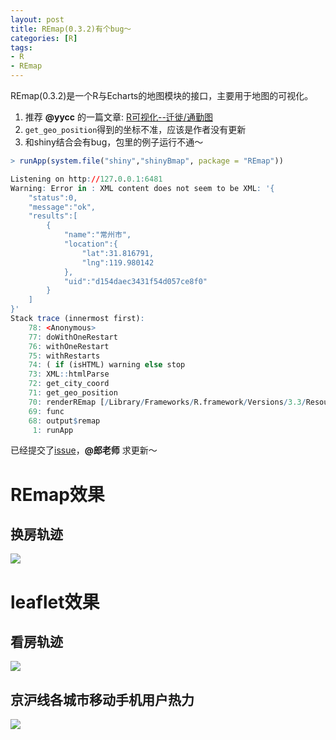 ```yaml
---
layout: post
title: REmap(0.3.2)有个bug～
categories: [R]
tags:
- R
- REmap
---
```


REmap(0.3.2)是一个R与Echarts的地图模块的接口，主要用于地图的可视化。

1. 推荐 **@yycc** 的一篇文章: [R可视化--迁徙/通勤图](http://blog.csdn.net/yc_1993/article/details/51407981)
2. `get_geo_position`得到的坐标不准，应该是作者没有更新
3. 和shiny结合会有bug，包里的例子运行不通～

```r
> runApp(system.file("shiny","shinyBmap", package = "REmap"))

Listening on http://127.0.0.1:6481
Warning: Error in : XML content does not seem to be XML: '{
    "status":0,
    "message":"ok",
    "results":[
        {
            "name":"常州市",
            "location":{
                "lat":31.816791,
                "lng":119.980142
            },
            "uid":"d154daec3431f54d057ce8f0"
        }
    ]
}'
Stack trace (innermost first):
    78: <Anonymous>
    77: doWithOneRestart
    76: withOneRestart
    75: withRestarts
    74: ( if (isHTML) warning else stop
    73: XML::htmlParse
    72: get_city_coord
    71: get_geo_position
    70: renderREmap [/Library/Frameworks/R.framework/Versions/3.3/Resources/library/REmap/shiny/shinyBmap/server.R#14]
    69: func
    68: output$remap
     1: runApp
```


已经提交了[issue](https://github.com/Lchiffon/REmap/issues/7)，**@郎老师** 求更新～

# REmap效果

## 换房轨迹

![](https://raw.githubusercontent.com/lixinyao/lixinyao.github.io/master/pictures/2016/REmap.png)

# leaflet效果

## 看房轨迹

![](https://raw.githubusercontent.com/lixinyao/lixinyao.github.io/master/pictures/2016/leaflet.png)

## 京沪线各城市移动手机用户热力

![](https://raw.githubusercontent.com/lixinyao/lixinyao.github.io/master/pictures/2016/京沪线移动用户数.png)
